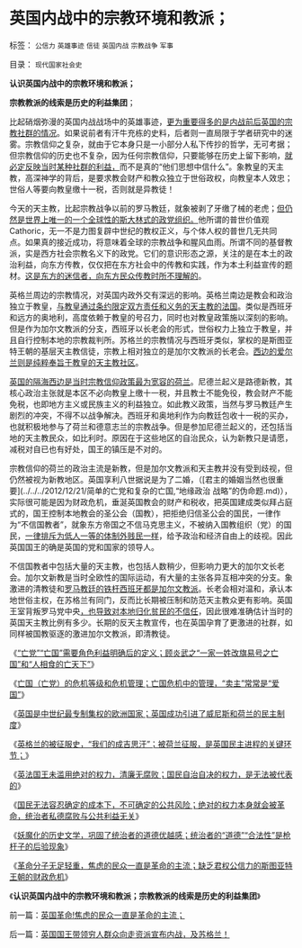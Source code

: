 # 英国内战中的宗教环境和教派；

标签： `公信力` `英雄事迹` `信徒` `英国内战` `宗教战争` `军事` 

目录： `现代国家社会史`

**认识英国内战中的宗教环境和教派；**

**宗教教派的线索是历史的利益集团**；



比起硝烟弥漫的英国内战战场中的英雄事迹，[更为重要得多的是内战前后英国的宗教社群的情况](../../../2011/12/2/英国内战（（富人＋私有自耕农）&nbsp;Vs&nbsp;(国王＋贫民)）.md)。如果说前者有汗牛充栋的史料，后者则一直局限于学者研究中的迷雾。宗教信仰之复杂，就由于它本身只是一小部分人私下传抄的哲学，无可考据；但宗教信仰的历史也不复杂，因为任何宗教信仰，只要能够在历史上留下影响，[就必定反映当时某种社群的利益，](../../../2010/5/7/宗教教义是现实政治经济利益的哲学掩盖.md)而不是真的“他们思想中信什么”。象教皇的天主教，高深神学的背后，是要求教会财产和教众独立于世俗政权，向教皇本人效忠；世俗人等要向教皇缴十一税，否则就是异教徒！

今天的天主教，比起宗教战争以前的罗马教廷，就象被剥了牙缴了械的老虎；[但仍然是世界上唯一的一个全球性的斯大林式的政党组织。](../../../2012/10/20/天主教关于计划生育，共产主义和法西斯的历史决议；.md)他所谓的普世价值观Cathoric，无一不是力图复辟中世纪的教权正义，与个体人权的普世几无共同点。如果真的接近成功，将意味着全球的宗教战争和腥风血雨。所谓不同的基督教派，实是西方社会宗教名义下的政党。它们的意识形态之源，关注的是在本土的政治利益，向东方传教，仅仅把在东方社会中的传教和实践，作为本土利益宣传的题材。[这是东方的迷信者，向东方民众传教时所不理解的](../../../2009/10/28/人权和宗教信仰自由和播道和启蒙.md)。

英格兰周边的宗教情况，对英国内政外交有深远的影响。英格兰南边是教会和政治独立于教皇，[与教皇通过条约限定双方责任和义务的天主教的法国](../../../2011/8/31/英法百年战争与阿维利翁教皇时代.md)。类似是西班牙和远方的奥地利，高度依赖于教皇的号召力，同时也对教皇政策施以深刻的影响。但是作为加尔文教派的分支，西班牙以长老会的形式，世俗权力上独立于教皇，并且自行控制本地的宗教裁判所。苏格兰的宗教情况与西班牙类似，掌权的是斯图亚特王朝的基层天主教信徒，宗教上相对独立的是加尔文教派的长老会。[西边的爱尔兰则是纯粹奉旨于教皇的天主教社区](../../../2011/4/2/爱尔兰大饥荒时侯的英国宗教歧视.md)。

[英国的隔海西边是当时宗教信仰政策最为宽容的荷兰](../../../2011/3/15/一帆风顺的荷兰资本主义进程.md)。尼德兰起义是路德新教，其核心政治主张就是本区不必向教皇上缴十一税，并且教士不能免役，教会财产不能免税，也即地方主义或民族主义的利益独立。如此教义政策，当然与罗马教廷产生剧烈的冲突，不得不以战争解决。西班牙和奥地利作为向教廷包收十一税的买办，也就积极地参与了荷兰和德意志兰的宗教战争。但是参加尼德兰起义的，还包括当地的天主教民众，如比利时。原因在于这些地区的自治民众，认为新教只是请愿，减税对自已也有好处，国王的镇压是不对的。

宗教信仰的荷兰的政治主流是新教，但是加尔文教派和天主教并没有受到歧视，但仍然被视为新教地区。英国享利八世据说是为了二婚，（[君主的婚姻当然也很重要](../../../2012/12/21/简单的亡党和复杂的亡国,“地缘政治 战略”的伪命题.md)），实际很可能是因为财政危机，垂涎英国教会的财产和税收，把英国建成类似拜占庭式的，国王控制本地教会的圣公会（国教），把拒绝归信圣公会的国民，一律作为“不信国教者”，就象东方帝国之不信马克思主义，不被纳入国教组织（党）的国民，[一律排斥为低人一等的体制外贱民一样](../../../2011/12/4/民主进程的关键在于消除贫民的造反冲动.md)，给予政治和经济自由上的歧视。因此英国国王的确是英国的党和国家的领导人。

不信国教者中包括大量的天主教，也包括人数稍少，但影响力更大的加尔文长老会。加尔文新教是当时全欧性的国际运动，有大量的主张各异互相冲突的分支。象激进的清教徒和[罗马教廷的铁杆西班牙都是加尔文教派](../../../2011/8/31/加尔文教派入主西班牙，欧洲的齐桓公！.md)。长老会相对温和，承认本地世俗主权，在苏格兰有同门，反而比长期被压制和防范天主教众更有影响。英国王室背叛罗马党中央[，也导致对本地归化贫民的不信任](../../../2011/12/2/流氓无产者甘当牛二的利益合理性.md)，因此很难准确估计当时的英国天主教比例有多少。长期的反天主教宣传，也在英国孕育了更激进的社群，如同样被国教驱逐的激进加尔文教派，即清教徒。

《[“亡党”“亡国”需要角色利益明确后的定义；顾炎武之“一家一姓改旗易号之亡国”和“人相食的亡天下”](../../../2012/12/26/欧洲不是资本主义，伊斯兰圣战是早期殖民主义.md)》

《[亡国（亡党）的危机等级和危机管理；亡国危机中的管理，“卖主”常常是“爱国”](../../../2012/12/27/亡党亡国的危机等级和管理，英美民主最关键的亡党亡国历史事件.md)》

《[英国是中世纪最专制集权的欧洲国家；英国成功引进了威尼斯和荷兰的民主制度](../../../2012/12/27/英国是中世纪最专制集权的欧洲国家.md)》

《[英格兰的被征服史，“我们的成吉思汗”；被荷兰征服，是英国民主进程的关键环节；](../../../2012/12/27/五毛疯神没有人性的强奸轮奸的正义逻辑.md)》

《[英法国王未滥用绝对的权力，清廉无腐败；国民自治自决的权力，是无法被代表的](../../../2012/12/28/国民自治自决的权力无法被代表.md)》

《[国民无法容忍确定的成本下，不可确定的公共风险；绝对的权力本身就会被革命，统治者私德腐败与公共利益无关](../../../2012/12/28/天下为公的仁君明主们“伴民如伴虎”.md)》

《[妖魔化的历史文学，巩固了统治者的道德优越感；统治者的“道德”“合法性”是枪杆子的后验现象](../../../2012/12/28/妖魔化希特勒，巩固了独裁者的道德优越感.md)》

《[革命分子无足轻重，焦虑的民众一直是革命的主流；缺乏君权公信力的斯图亚特王朝的财政危机](../../../2012/12/29/英国革命!焦虑的民众一直是革命的主流；.md)》

《**认识英国内战中的宗教环境和教派；宗教教派的线索是历史的利益集团**》

前一篇：[英国革命!焦虑的民众一直是革命的主流；](../../../2012/12/29/英国革命!焦虑的民众一直是革命的主流；.md)

后一篇：[英国国王带领穷人群众向走资派宣布内战，及苏格兰！](../../../2012/12/29/英国国王带领穷人群众向走资派宣布内战，及苏格兰！.md)